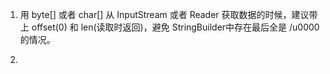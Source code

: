 1. 用 byte[] 或者 char[] 从 InputStream 或者 Reader 获取数据的时候，建议带上 offset(0) 和 len(读取时返回)，避免 StringBuilder中存在最后全是 /u0000 的情况。

2.